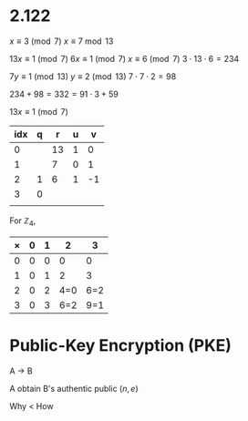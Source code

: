 
# 2.122
$x\equiv 3\pmod{7}$
$x\equiv 7\bmod{13}$

$13 x\equiv 1\pmod{7}$
$6 x\equiv 1\pmod{7}$
$x\equiv 6\pmod{7}$
$3\cdot 13\cdot 6 = 234$ 

$7y\equiv 1\pmod{13}$
$y\equiv 2\pmod{13}$
$7\cdot 7\cdot 2 = 98$

$234+98=332 = 91\cdot3 + 59$


$13x\equiv 1\pmod{7}$

| idx | q   | r   | u   | v   |
| --- | --- | --- | --- | --- |
| 0   |     | 13  | 1   | 0   |
| 1   |     | 7   | 0   | 1   |
| 2   | 1   | 6   | 1   | -1  |
| 3   | 0   |     |     |     |
|     |     |     |     |     |

For $\mathbb{Z}_4$,

| $\times$ | 0   | 1   | 2   | 3   |
| -------- | --- | --- | --- | --- |
| 0        | 0   | 0   | 0   | 0   |
| 1        | 0   | 1   | 2   | 3   |
| 2        | 0   | 2   | 4=0 | 6=2 |
| 3        | 0   | 3   | 6=2 | 9=1 |

# Public-Key Encryption (PKE)

A -> B

A obtain B's authentic public $(n,e)$

Why < How